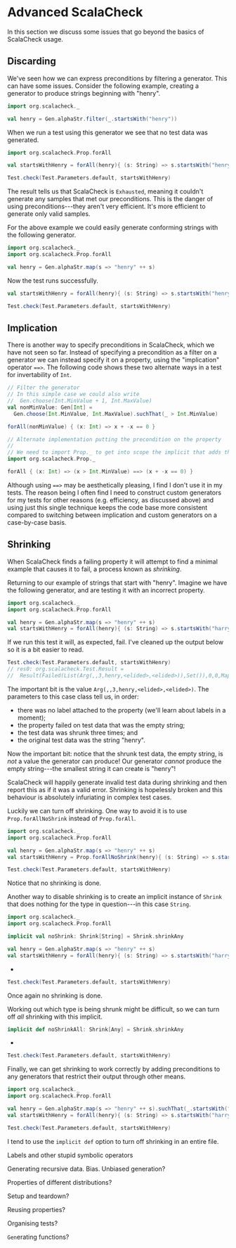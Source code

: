 # Advanced ScalaCheck

In this section we discuss some issues that go beyond the basics of ScalaCheck usage.


## Discarding

We've seen how we can express preconditions by filtering a generator. This can have some issues. Consider the following example, creating a generator to produce strings beginning with "henry".

```scala mdoc:silent
import org.scalacheck._

val henry = Gen.alphaStr.filter(_.startsWith("henry"))
```

When we run a test using this generator we see that no test data was generated.

```scala mdoc
import org.scalacheck.Prop.forAll

val startsWithHenry = forAll(henry){ (s: String) => s.startsWith("henry") }

Test.check(Test.Parameters.default, startsWithHenry)
```

The result tells us that ScalaCheck is `Exhausted`, meaning it couldn't generate any samples that met our preconditions. This is the danger of using preconditions---they aren't very efficient. It's more efficient to generate only valid samples.

For the above example we could easily generate conforming strings with the following generator.

```scala mdoc:silent:reset
import org.scalacheck._
import org.scalacheck.Prop.forAll
```

```scala mdoc:silent
val henry = Gen.alphaStr.map(s => "henry" ++ s)
```

Now the test runs successfully.

```scala mdoc
val startsWithHenry = forAll(henry){ (s: String) => s.startsWith("henry") }

Test.check(Test.Parameters.default, startsWithHenry)
```


## Implication

There is another way to specify preconditions in ScalaCheck, which we have not seen so far. Instead of specifying a precondition as a filter on a generator we can instead specify it on a property, using the "implication" operator `==>`. The following code shows these two alternate ways in a test for invertability of `Int`.

```scala mdoc:silent
// Filter the generator
// In this simple case we could also write 
//  Gen.choose(Int.MinValue + 1, Int.MaxValue)
val nonMinValue: Gen[Int] = 
  Gen.choose(Int.MinValue, Int.MaxValue).suchThat(_ > Int.MinValue)

forAll(nonMinValue) { (x: Int) => x + -x == 0 }

// Alternate implementation putting the precondition on the property
//
// We need to import Prop._ to get into scope the implicit that adds the ==> syntax
import org.scalacheck.Prop._

forAll { (x: Int) => (x > Int.MinValue) ==> (x + -x == 0) }
```

Although using `==>` may be aesthetically pleasing, I find I don't use it in my tests. The reason being I often find I need to construct custom generators for my tests for other reasons (e.g. efficiency, as discussed above) and using just this single technique keeps the code base more consistent compared to switching between implication and custom generators on a case-by-case basis.


## Shrinking

When ScalaCheck finds a failing property it will attempt to find a minimal example that causes it to fail, a process known as *shrinking*.

Returning to our example of strings that start with "henry". Imagine we have the following generator, and are testing it with an incorrect property.

```scala mdoc:silent:reset
import org.scalacheck._
import org.scalacheck.Prop.forAll
```
```scala mdoc:silent
val henry = Gen.alphaStr.map(s => "henry" ++ s)
val startsWithHenry = forAll(henry){ (s: String) => s.startsWith("harry") }
```

If we run this test it will, as expected, fail. I've cleaned up the output below so it is a bit easier to read.

```scala
Test.check(Test.Parameters.default, startsWithHenry)
// res0: org.scalacheck.Test.Result =
//  Result(Failed(List(Arg(,,3,henry,<elided>,<elided>)),Set()),0,0,Map(),34)
```

The important bit is the value `Arg(,,3,henry,<elided>,<elided>)`. The parameters to this case class tell us, in order:

- there was no label attached to the property (we'll learn about labels in a moment);
- the property failed on test data that was the empty string;
- the test data was shrunk three times; and
- the original test data was the string "henry".

Now the important bit: notice that the shrunk test data, the empty string, is *not* a value the generator can produce! Our generator *cannot* produce the empty string---the smallest string it can create is "henry"! 

ScalaCheck will happily generate invalid test data during shrinking and then report this as if it was a valid error. Shrinking is hopelessly broken and this behaviour is absolutely infuriating in complex test cases. 

Luckily we can turn off shrinking. One way to avoid it is to use `Prop.forAllNoShrink` instead of `Prop.forAll`. 

```scala mdoc:silent:reset
import org.scalacheck._
import org.scalacheck.Prop.forAll
```
```scala mdoc:silent
val henry = Gen.alphaStr.map(s => "henry" ++ s)
val startsWithHenry = Prop.forAllNoShrink(henry){ (s: String) => s.startsWith("harry") }
```

```scala mdoc
Test.check(Test.Parameters.default, startsWithHenry)
```

Notice that no shrinking is done.


Another way to disable shrinking is to create an implicit instance of `Shrink` that does nothing for the type in question---in this case `String`.

```scala mdoc:silent:reset
import org.scalacheck._
import org.scalacheck.Prop.forAll
```
```scala mdoc:silent
implicit val noShrink: Shrink[String] = Shrink.shrinkAny

val henry = Gen.alphaStr.map(s => "henry" ++ s)
val startsWithHenry = forAll(henry){ (s: String) => s.startsWith("harry") }
```
- 
```scala mdoc
Test.check(Test.Parameters.default, startsWithHenry)
```

Once again no shrinking is done.

Working out which type is being shrunk might be difficult, so we can turn off *all* shrinking with this implicit.

```scala mdoc:silent
implicit def noShrinkAll: Shrink[Any] = Shrink.shrinkAny
```
- 
```scala mdoc
Test.check(Test.Parameters.default, startsWithHenry)
```

Finally, we can get shrinking to work correctly by adding preconditions to any generators that restrict their output through other means.

```scala mdoc:silent:reset
import org.scalacheck._
import org.scalacheck.Prop.forAll
```
```scala mdoc:silent
val henry = Gen.alphaStr.map(s => "henry" ++ s).suchThat(_.startsWith("henry"))
val startsWithHenry = forAll(henry){ (s: String) => s.startsWith("harry") }
```

```scala mdoc
Test.check(Test.Parameters.default, startsWithHenry)
```

I tend to use the `implicit def` option to turn off shrinking in an entire file.

Labels and other stupid symbolic operators

Generating recursive data. Bias. Unbiased generation?

Properties of different distributions?

Setup and teardown?

Reusing properties?

Organising tests?

`Gen`erating functions?
